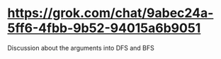 # https://grok.com/chat/9abec24a-5ff6-4fbb-9b52-94015a6b9051
Discussion about the arguments into DFS and BFS

